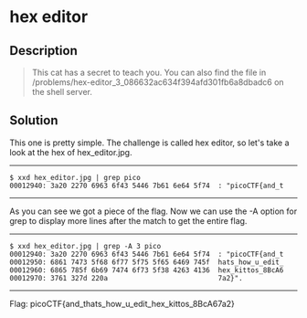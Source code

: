 # hex editor
## Description
>This cat has a secret to teach you. You can also find the file in /problems/hex-editor_3_086632ac634f394afd301fb6a8dbadc6 on the shell server.
## Solution
This one is pretty simple. The challenge is called hex editor, so let's take a
look at the hex of hex_editor.jpg.
***
    $ xxd hex_editor.jpg | grep pico
    00012940: 3a20 2270 6963 6f43 5446 7b61 6e64 5f74  : "picoCTF{and_t
***
As you can see we got a piece of the flag. Now we can use the -A option for grep
to display more lines after the match to get the entire flag.
***
    $ xxd hex_editor.jpg | grep -A 3 pico
    00012940: 3a20 2270 6963 6f43 5446 7b61 6e64 5f74  : "picoCTF{and_t
    00012950: 6861 7473 5f68 6f77 5f75 5f65 6469 745f  hats_how_u_edit_
    00012960: 6865 785f 6b69 7474 6f73 5f38 4263 4136  hex_kittos_8BcA6
    00012970: 3761 327d 220a                           7a2}".
***
Flag: picoCTF{and_thats_how_u_edit_hex_kittos_8BcA67a2}
